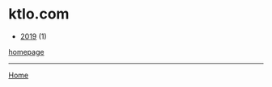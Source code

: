 # ktlo.com

  * [2019](./ktlo-com-2019.md) (1)

[homepage](https://www.ktlo.com/)

----

[Home](../index.md)
